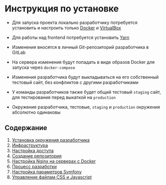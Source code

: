 Инструкция по установке
=======================

* Для запуска проекта локально разработчику потребуется установить и настроить только [Docker][1] и [VirtualBox][2]

* Для работы над frontend потребуется установить [Yarn][3]

* Изменения вносятся в личный Git-репозиторий разработчика в GitLab
 
* На сервера изменения будут попадать в виде образов Docker для запуска через `docker-compose`

* Изменения разработчика будут выкладываться на его собственный тестовый сайт, без конфликтов с другими разработчиками

* У команды разработчиков также будет общий тестовый `staging` сайт, для тестирования перед выкаткой на `production`

* Окружение разработчика, тестовые, `staging` и `production` окружения абсолютно одинаковы

## Содержание

1. [Установка окружения разработчика](01-local.md)
2. [Инфраструктура](02-infrastructure.md)
3. [Настройка доступа](03-access.md)
4. [Создание репозитория](04-repository.md)
5. [Настройка Nginx на серверах с Docker](05-nginx.md)
6. [Процесс разработки](06-workflow.md)
7. [Настройка параметров Symfony](07-parameters.md)
8. [Управление файлам CSS и Javascript](08-frontend.md)

[1]: https://www.docker.com/products/docker-toolbox
[2]: https://www.virtualbox.org/
[3]: https://yarnpkg.com/
